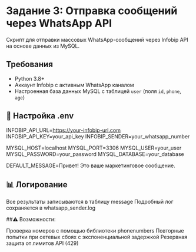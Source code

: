 # Задание 3: Отправка сообщений через WhatsApp API

Скрипт для отправки массовых WhatsApp-сообщений через Infobip API на основе данных из MySQL.

## Требования

- Python 3.8+
- Аккаунт Infobip с активным WhatsApp каналом
- Настроенная база данных MySQL с таблицей `user` (поля `id`, `phone`, `age`)

## 🔐 Настройка .env
INFOBIP_API_URL=https://your-infobip-url.com
INFOBIP_API_KEY=your_api_key
INFOBIP_SENDER=your_whatsapp_number

MYSQL_HOST=localhost
MYSQL_PORT=3306
MYSQL_USER=your_user
MYSQL_PASSWORD=your_password
MYSQL_DATABASE=your_database

DEFAULT_MESSAGE=Привет! Это ваше маркетинговое сообщение.

## 📊 Логирование

Все результаты записываются в таблицу message
Подробный лог сохраняется в whatsapp_sender.log

##⚠️ Возможности:

Проверка номеров с помощью библиотеки phonenumbers
Повторные попытки при сетевых сбоях с экспоненциальной задержкой
Резервная защита от лимитов API (429)
